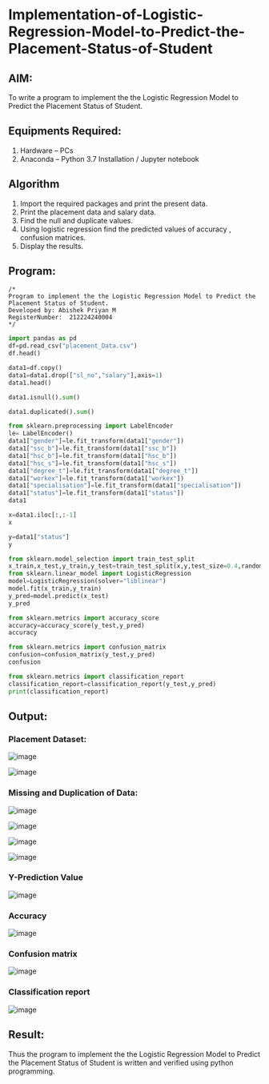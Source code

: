 # Implementation-of-Logistic-Regression-Model-to-Predict-the-Placement-Status-of-Student

## AIM:
To write a program to implement the the Logistic Regression Model to Predict the Placement Status of Student.

## Equipments Required:
1. Hardware – PCs
2. Anaconda – Python 3.7 Installation / Jupyter notebook

## Algorithm
1. Import the required packages and print the present data.
2. Print the placement data and salary data.
3. Find the null and duplicate values.
4. Using logistic regression find the predicted values of accuracy , confusion matrices.
5. Display the results. 

## Program:
```
/*
Program to implement the the Logistic Regression Model to Predict the Placement Status of Student.
Developed by: Abishek Priyan M
RegisterNumber:  212224240004
*/
```

```py
import pandas as pd
df=pd.read_csv("placement_Data.csv")
df.head()

data1=df.copy()
data1=data1.drop(["sl_no","salary"],axis=1)
data1.head()

data1.isnull().sum()

data1.duplicated().sum()

from sklearn.preprocessing import LabelEncoder
le= LabelEncoder()
data1["gender"]=le.fit_transform(data1["gender"])
data1["ssc_b"]=le.fit_transform(data1["ssc_b"])
data1["hsc_b"]=le.fit_transform(data1["hsc_b"])
data1["hsc_s"]=le.fit_transform(data1["hsc_s"])
data1["degree_t"]=le.fit_transform(data1["degree_t"])
data1["workex"]=le.fit_transform(data1["workex"])
data1["specialisation"]=le.fit_transform(data1["specialisation"])
data1["status"]=le.fit_transform(data1["status"])
data1

x=data1.iloc[:,:-1]
x

y=data1["status"]
y

from sklearn.model_selection import train_test_split
x_train,x_test,y_train,y_test=train_test_split(x,y,test_size=0.4,random_state=45)
from sklearn.linear_model import LogisticRegression
model=LogisticRegression(solver="liblinear")
model.fit(x_train,y_train)
y_pred=model.predict(x_test)
y_pred

from sklearn.metrics import accuracy_score
accuracy=accuracy_score(y_test,y_pred)
accuracy

from sklearn.metrics import confusion_matrix
confusion=confusion_matrix(y_test,y_pred)
confusion

from sklearn.metrics import classification_report
classification_report=classification_report(y_test,y_pred)
print(classification_report)

```

## Output:
### Placement Dataset:
![image](https://github.com/user-attachments/assets/1234ccf5-8739-46b0-9352-2daa3cb3ccef)

![image](https://github.com/user-attachments/assets/c1c40c9d-f3dc-4a59-8d83-98f439419996)

### Missing and Duplication of Data:

![image](https://github.com/user-attachments/assets/ee6e7fd9-a5b5-44ac-894c-2eafe15ebd61)

![image](https://github.com/user-attachments/assets/583370a6-0146-4377-9a2d-d47f21141dfc)

![image](https://github.com/user-attachments/assets/1d6d3491-9eb2-485d-86e1-798cd7346ca0)

![image](https://github.com/user-attachments/assets/0d1a995b-cb67-42e2-9282-a9229f32df69)

### Y-Prediction Value

![image](https://github.com/user-attachments/assets/5414c6bd-417c-4580-98ee-0a6188a25132)

### Accuracy

![image](https://github.com/user-attachments/assets/b7c44f4e-e6bd-4a37-a97c-689f4d640767)

### Confusion matrix
![image](https://github.com/user-attachments/assets/c5bbab00-adbe-4d2d-a78b-40a935b98d45)

### Classification report

![image](https://github.com/user-attachments/assets/8ec74e15-3a60-4d6e-ba41-a46ad77b2648)

## Result:
Thus the program to implement the the Logistic Regression Model to Predict the Placement Status of Student is written and verified using python programming.
